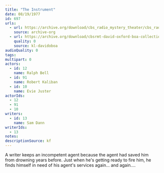 ```yaml
---
title: "The Instrument"
date: 08/19/1977
id: 697
urls: 
  - url: https://archive.org/download/cbs_radio_mystery_theater/cbs_radio_mystery_theater-0651-0700.zip/cbs_radio_mystery_theater-0651-0700%2Fcbsrmt_0697_the_instrument.mp3
    source: archive-org
  - url: https://archive.org/download/cbsrmt-david-oxford-boa-collection/CBSRMT-770819-0697-The-Instrument-(128-48)_WBBM-JE-{BoA}.mp3
    quality: 0
    source: kl-davidoboa
audioQuality: 0
tags: 
multipart: 0
actors:  
  - id: 12
    name: Ralph Bell  
  - id: 91
    name: Robert Kaliban  
  - id: 10
    name: Evie Juster
actorIds:  
  - 12  
  - 91  
  - 10
writers:  
  - id: 13
    name: Sam Dann
writerIds:  
  - 13
notes: 
descriptionSource: kf
---
```

A writer keeps an incompetent agent because the agent had saved him from drowning years before. Just when he's getting ready to fire him, he finds himself in need of his agent's services again... and again....